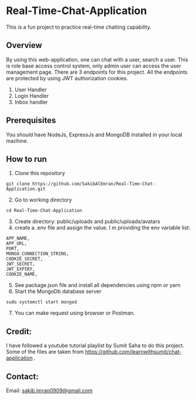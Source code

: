 # Real-Time-Chat-Application
This is a fun project to practice real-time chatting capability.
## Overview
By using this web-application, one can chat with a user, search a user. This is role base access control system, only admin user can access the user management page.
There are 3 endpoints for this project. All the endpoints are protected by using JWT authorization cookies.
1. User Handler
2. Login Handler
3. Inbox handler


## Prerequisites
You should have NodeJs, ExpressJs and MongoDB installed in your local machine.

## How to run
1. Clone this repository
```
git clone https://github.com/SakibAlEmran/Real-Time-Chat-Application.git
```
2. Go to working directory
```
cd Real-Time-Chat-Application
```
3. Create directory: public/uploads and public/uploads/avatars
4. create a .env file and assign the value. I m providing the env variable list:
```
APP_NAME, 
APP_URL,
PORT,
MONGO_CONNECTION_STRING,
COOKIE_SECRET,
JWT_SECRET,
JWT_EXPIRY,
COOKIE_NAME,
```
5. See package.json file and install all dependencies using npm or yarn
6. Start the MongoDb database server
```
sudo systemctl start mongod
```
7. You can make request using browser or Postman.

## Credit:
I have followed a youtube tutorial playlist by Sumit Saha to do this project. Some of the files are taken from https://github.com/learnwithsumit/chat-application .

## Contact:
Email: sakib.imran0909@gmail.com

